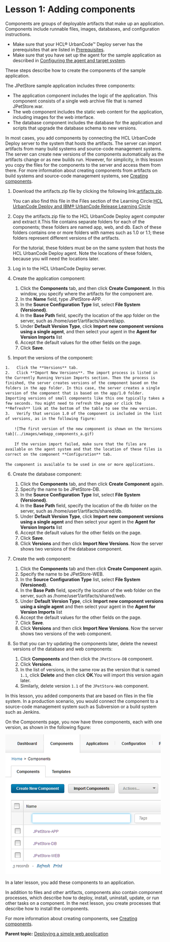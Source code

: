 # Lesson 1: Adding components

Components are groups of deployable artifacts that make up an application. Components include runnable files, images, databases, and configuration instructions.

-   Make sure that your HCL® UrbanCode™ Deploy server has the prerequisites that are listed in [Prerequisites](webapp_intro.md#prereqs).
-   Make sure that you have set up the agent for the sample application as described in [Configuring the agent and target system](webapp_configure_agent.md).

These steps describe how to create the components of the sample application.

The JPetStore sample application includes three components:

-   The application component includes the logic of the application. This component consists of a single web archive file that is named JPetStore.war.
-   The web component includes the static web content for the application, including images for the web interface.
-   The database component includes the database for the application and scripts that upgrade the database schema to new versions.

In most cases, you add components by connecting the HCL UrbanCode Deploy server to the system that hosts the artifacts. The server can import artifacts from many build systems and source-code management systems. The server can create new versions of the components automatically as the artifacts change or as new builds run. However, for simplicity, in this lesson you copy the files for the components to the server and access them from there. For more information about creating components from artifacts on build systems and source-code management systems, see [Creating components](../../com.ibm.udeploy.doc/topics/comp_create.md).

1.  Download the artifacts.zip file by clicking the following link:[artifacts.zip](http://download.boulder.ibm.com/ibmdl/pub/software/rationalsdp/documentation/product_doc/UrbanCode/uDeploy/version_6-1/artifacts.zip).

    You can also find this file in the Files section of the Learning Circle:[HCL UrbanCode Deploy and IBM® UrbanCode Release Learning Circle](https://www.ibm.com/developerworks/community/groups/service/html/communityview?communityUuid=860ff390-6cab-4f95-ab37-66d2ca7521b4)

2.  Copy the artifacts.zip file to the HCL UrbanCode Deploy agent computer and extract it.This file contains separate folders for each of the components; these folders are named app, web, and db. Each of these folders contains one or more folders with names such as 1.0 or 1.1; these folders represent different versions of the artifacts.

    For the tutorial, these folders must be on the same system that hosts the HCL UrbanCode Deploy agent. Note the locations of these folders, because you will need the locations later.

3.  Log in to the HCL UrbanCode Deploy server. 
4.  Create the application component: 
    1.   Click the **Components** tab, and then click **Create Component**. In this window, you specify where the artifacts for the component are.
    2.  In the **Name** field, type JPetStore-APP. 
    3.  In the **Source Configuration Type** list, select **File System \(Versioned\)**.
    4.  In the **Base Path** field, specify the location of the app folder on the server, such as /home/user1/artifacts/shared/app. 
    5.   Under **Default Version Type**, click **Import new component versions using a single agent**, and then select your agent in the **Agent for Version Imports** list 
    6.  Accept the default values for the other fields on the page.
    7.  Click **Save**.
5.   Import the versions of the component: 

    1.   Click the **Versions** tab. 
    2.   Click **Import New Versions**. The import process is listed in the Currently Running Version Imports section. Then the process is finished, the server creates versions of the component based on the folders in the app folder. In this case, the server creates a single version of the component that is based on the app/1.0 folder. Importing versions of small components like this one typically takes a few seconds. You might need to refresh the page or click the **Refresh** link at the bottom of the table to see the new version.
    3.   Verify that version 1.0 of the component is included in the list of versions, as in the following figure: 

        ![The first version of the new component is shown on the Versions tab](../images/webapp_components_a.gif)

        If the version import failed, make sure that the files are available on the agent system and that the location of these files is correct on the component **Configuration** tab.

    The component is available to be used in one or more applications.

6.  Create the database component: 

    1.   Click the **Components** tab, and then click **Create Component** again. 
    2.  Specify the name to be JPetStore-DB. 
    3.  In the **Source Configuration Type** list, select **File System \(Versioned\)**.
    4.  In the **Base Path** field, specify the location of the db folder on the server, such as /home/user1/artifacts/shared/db. 
    5.  Under **Default Version Type**, click **Import new component versions using a single agent** and then select your agent in the **Agent for Version Imports** list 
    6.  Accept the default values for the other fields on the page.
    7.  Click **Save**.
    8.  Click **Versions** and then click **Import New Versions**.
    Now the server shows two versions of the database component.

7.  Create the web component: 

    1.  Click the **Components** tab and then click **Create Component** again. 
    2.  Specify the name to be JPetStore-WEB. 
    3.  In the **Source Configuration Type** list, select **File System \(Versioned\)**.
    4.  In the **Base Path** field, specify the location of the web folder on the server, such as /home/user1/artifacts/shared/web. 
    5.  Under **Default Version Type**, click **Import new component versions using a single agent** and then select your agent in the **Agent for Version Imports** list 
    6.  Accept the default values for the other fields on the page.
    7.  Click **Save**.
    8.  Click **Versions** and then click **Import New Versions**.
    Now the server shows two versions of the web component.

8.  So that you can try updating the components later, delete the newest versions of the database and web components: 
    1.  Click **Components** and then click the `JPetStore-DB` component.
    2.  Click **Versions**.
    3.  In the list of versions, in the same row as the version that is named `1.1`, click **Delete** and then click **OK**.You will import this version again later.
    4.  Similarly, delete version `1.1` of the `JPetStore-Web` component. 

In this lesson, you added components that are based on files in the file system. In a production scenario, you would connect the component to a source-code management system such as Subversion or a build system such as Jenkins.

On the Components page, you now have three components, each with one version, as shown in the following figure:

![The three components on the Components tab](../images/webapp_components_b.gif)

In a later lesson, you add these components to an application.

In addition to files and other artifacts, components also contain component processes, which describe how to deploy, install, uninstall, update, or run other tasks on a component. In the next lesson, you create processes that describe how to install the components.

For more information about creating components, see [Creating components](../../com.ibm.udeploy.doc/topics/comp_create.md).

**Parent topic:** [Deploying a simple web application](../../com.ibm.udeploy.tutorial.doc/topics/webapp_abstract.md)

